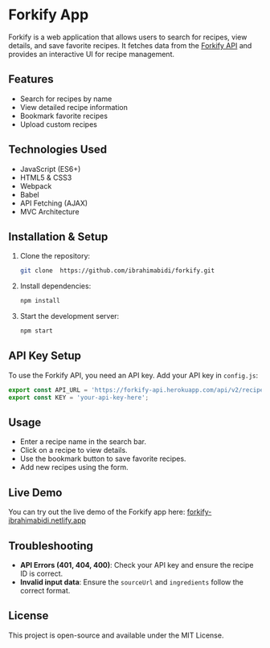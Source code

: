 # Forkify App

Forkify is a web application that allows users to search for recipes, view details, and save favorite recipes. It fetches data from the [Forkify API](https://forkify-api.herokuapp.com/) and provides an interactive UI for recipe management.

## Features

- Search for recipes by name
- View detailed recipe information
- Bookmark favorite recipes
- Upload custom recipes

## Technologies Used

- JavaScript (ES6+)
- HTML5 & CSS3
- Webpack
- Babel
- API Fetching (AJAX)
- MVC Architecture

## Installation & Setup

1. Clone the repository:
   ```bash
   git clone  https://github.com/ibrahimabidi/forkify.git
   ```
2. Install dependencies:
   ```bash
   npm install
   ```
3. Start the development server:
   ```bash
   npm start
   ```

## API Key Setup

To use the Forkify API, you need an API key. Add your API key in `config.js`:

```js
export const API_URL = 'https://forkify-api.herokuapp.com/api/v2/recipes/';
export const KEY = 'your-api-key-here';
```

## Usage

- Enter a recipe name in the search bar.
- Click on a recipe to view details.
- Use the bookmark button to save favorite recipes.
- Add new recipes using the form.

## Live Demo

You can try out the live demo of the Forkify app here: [forkify-ibrahimabidi.netlify.app](https://forkify-ibrahimabidi.netlify.app)


## Troubleshooting

- **API Errors (401, 404, 400)**: Check your API key and ensure the recipe ID is correct.
- **Invalid input data**: Ensure the `sourceUrl` and `ingredients` follow the correct format.

## License

This project is open-source and available under the MIT License.

